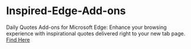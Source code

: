 # Inspired-Edge-Add-ons
Daily Quotes Add-ons for Microsoft Edge: Enhance your browsing experience with inspirational quotes delivered right to your new tab page.
[Find Here](https://microsoftedge.microsoft.com/addons/detail/inspired/ignimdpeipnnkaogjplndfpimhopdlbk)
